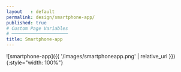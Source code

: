 ```yaml
---
layout   : default
permalink: design/smartphone-app/
published: true
# Custom Page Variables
# ─────────────────────
title: Smartphone-app
---
```


![smartphone-app]({{ '/images/smartphoneapp.png' | relative_url }}){:style="width: 100%"}